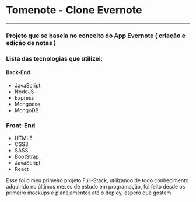 
# Tomenote - Clone Evernote

------------------------------

### Projeto que se baseia no conceito do App Evernote ( criação e edição de notas )

### Lista das tecnologias que utilizei:

#### Back-End

* JavaScript
* NodeJS
* Express
* Mongoose
* MongoDB

### Front-End

* HTML5
* CSS3
* SASS
* BootStrap
* JavaScript
* React

Esse foi o meu primeiro projeto Full-Stack, utilizando de todo conhecimento adquirido no últimos meses de estudo em programação, foi feito desde os primeiro mockups e planejamentos até o deploy, espero que gostem.